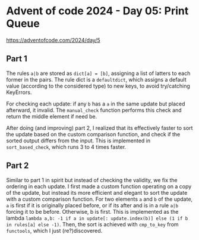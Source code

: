 # Advent of code 2024 - Day 05: Print Queue

https://adventofcode.com/2024/day/5

## Part 1

The rules `a|b` are stored as `dict[a] = [b]`, assigning a list of latters to each former in the pairs.
The rule dict is a `defaultdict`, which assigns a default value (according to the considered type) to new keys, to avoid try/catching KeyErrors.

For checking each update: if any `b` has a `a` in the same update but placed afterward, it invalid.
The `manual_check` function performs this check and return the middle element if need be.

After doing (and improving) part 2, I realized that its effectively faster to sort the update based on the custom comparison function, and check if the sorted output differs from the input. This is implemented in `sort_based_check`, which runs 3 to 4 times faster.

## Part 2

Similar to part 1 in spirit but instead of checking the validity, we fix the ordering in each update. I first made a custom function operating on a copy of the update, but instead its more efficient and elegant to sort the update with a custom comparison function.
For two elements `a` and `b` of the update, `a` is first if it is originally placed before, or if its after and is in a rule `a|b` forcing it to be before. Otherwise, b is first.
This is implemented as the lambda `lambda a,b: -1 if a in update[: update.index(b)] else (1 if b in rules[a] else -1)`.
Then, the sort is achieved with `cmp_to_key` from `functools`, which I just (re?)discovered.
